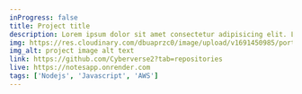 ```yaml
---
inProgress: false
title: Project title
description: Lorem ipsum dolor sit amet consectetur adipisicing elit. Libero natus quaerat aliquid totam! Fugit eum porro rerum dignissimos voluptatem, suscipit illo tempore sequi ab, dolorum enim sit voluptatibus, nulla ad.  
img: https://res.cloudinary.com/dbuaprzc0/image/upload/v1691450985/portfolio/bwhvon9jf3hfyxgjhzr8.png
img_alt: project image alt text
link: https://github.com/Cyberverse2?tab=repositories
live: https://notesapp.onrender.com
tags: ['Nodejs', 'Javascript', 'AWS']
---
```

